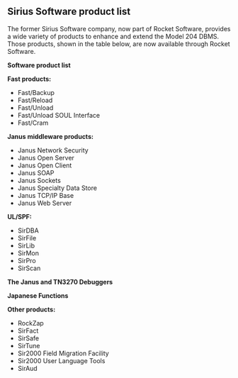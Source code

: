 ## Sirius Software product list

The former Sirius Software company, now part of Rocket Software, provides a wide variety of products to enhance and extend the Model 204 DBMS. Those products, shown in the table below, are now available through Rocket Software.

**Software product list**

**Fast products:**

* Fast/Backup
* Fast/Reload
* Fast/Unload
* Fast/Unload SOUL Interface
* Fast/Cram

**Janus middleware products:**

* Janus Network Security
* Janus Open Server
* Janus Open Client
* Janus SOAP
* Janus Sockets
* Janus Specialty Data Store
* Janus TCP/IP Base
* Janus Web Server

**UL/SPF:**

* SirDBA
* SirFile
* SirLib
* SirMon
* SirPro
* SirScan

**The Janus and TN3270 Debuggers**

**Japanese Functions**

**Other products:**

* RockZap
* SirFact
* SirSafe
* SirTune
* Sir2000 Field Migration Facility
* Sir2000 User Language Tools
* SirAud
